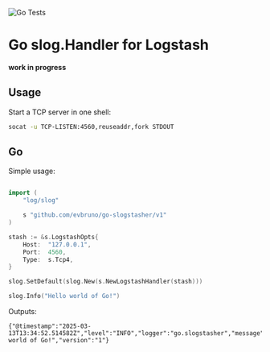![Go Tests](https://github.com/evbruno/go-slogstasher/actions/workflows/build-and-test.yml/badge.svg)

# Go slog.Handler for Logstash

**work in progress**

## Usage

Start a TCP server in one shell:

```bash
socat -u TCP-LISTEN:4560,reuseaddr,fork STDOUT
```

## Go

Simple usage:

```go

import (
	"log/slog"

	s "github.com/evbruno/go-slogstasher/v1"
)

stash := &s.LogstashOpts{
	Host:  "127.0.0.1",
	Port:  4560,
	Type:  s.Tcp4,
}

slog.SetDefault(slog.New(s.NewLogstashHandler(stash)))

slog.Info("Hello world of Go!")
```

Outputs:

```
{"@timestamp":"2025-03-13T13:34:52.514582Z","level":"INFO","logger":"go.slogstasher","message":"Hello world of Go!","version":"1"}
```




